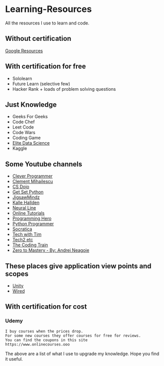 # Learning-Resources
All the resources I use to learn and code. 

## Without certification
<a href = "https://developers.google.com/community/dsc-solution-challenge/resources">Google Resources </a>

## With certification for free
- Sololearn 
- Future Learn (selective few)
- Hacker Rank + loads of problem solving questions 

## Just Knowledge 
- Geeks For Geeks 
- Code Chef 
- Leet Code 
- Code Wars 
- Coding Game 
- <a href = "https://elitedatascience.com/machine-learning-projects-for-beginners"> Elite Data Science </a>
- Kaggle 

## Some Youtube channels 
- <a href = "https://www.youtube.com/channel/UCqrILQNl5Ed9Dz6CGMyvMTQ"> Clever Programmer </a>
- <a href = "https://www.youtube.com/channel/UCaO6VoaYJv4kS-TQO_M-N_g"> Clement Mihailescu </a>
- <a href = "https://www.youtube.com/channel/UCxX9wt5FWQUAAz4UrysqK9A"> CS Dojo </a>
- <a href = "https://www.youtube.com/channel/UC2R1v4d75yXisbufyoLYryA"> Get Set Python </a>
- <a href = "https://www.youtube.com/channel/UCwuan4V6imQf7L6oN0d47MQ"> JigsawMindz </a>
- <a href = "https://www.youtube.com/channel/UCWr0mx597DnSGLFk1WfvSkQ"> Kalle Hallden </a>
- <a href = "https://www.youtube.com/channel/UC8wZnXYK_CGKlBcZp-GxYPA"> Neural Line </a>
- <a href = "https://www.youtube.com/channel/UCbwXnUipZsLfUckBPsC7Jog"> Online Tutorials </a>
- <a href = "https://www.youtube.com/channel/UCStj-ORBZ7TGK1FwtGAUgbQ"> Programming Hero </a>
- <a href = "https://www.youtube.com/user/consumerchampion"> Python Programmer </a>
- <a href = "https://www.youtube.com/user/SocraticaStudios"> Socratica </a>
- <a href = "https://www.youtube.com/channel/UC4JX40jDee_tINbkjycV4Sg"> Tech with Tim </a>
- <a href = "https://www.youtube.com/channel/UC8k9jpaeyitFgB0tanVPB9g"> Tech2 etc </a>
- <a href = "https://www.youtube.com/user/shiffman"> The Coding Train</a>
- <a href = "https://www.youtube.com/channel/UCt7T2EvYBqvlxNU3fbE4Y7g"> Zero to Mastery - By: Andrei Neagoie </a>

## These places give application view points and scopes
- <a href = "https://www.youtube.com/user/Unity3D"> Unity </a>
- <a href = "https://www.youtube.com/user/wired"> Wired </a>


## With certification for cost 
### Udemy 
	I buy courses when the prices drop.
	For some new courses they offer courses for free for reviews.
	You can find the coupons in this site 
	https://www.onlinecourses.ooo 

The above are a list of what I use to upgrade my knowledge. Hope you find it useful.

